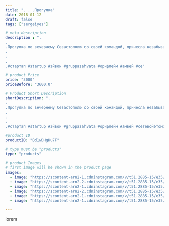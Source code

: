 ```yaml
---
title: ". . .Прогулка"
date: 2018-01-12
draft: false
tags: ["sergeiyes"]

# meta description
description : ".
.
.Прогулка по вечернему Севастополю со своей командой, принесла незабываемые впечатления.
.
.
.
.#стартап #startup #эйвон #gruppazahvata #орифлейм #амвей #се"

# product Price
price: "3000"
priceBefore: "3600.0"

# Product Short Description
shortDescription: ".
.
.Прогулка по вечернему Севастополю со своей командой, принесла незабываемые впечатления.
.
.
.
.#стартап #startup #эйвон #gruppazahvata #орифлейм #амвей #сетевойэтомоё #сетевой #миллионер #бизнесбезвложений #млм #легкиеденьги #сетевойэтомодно #автобонус #сетевоймаркетинг #стильжизни #типичныесетевики #пятигорск #КРЫМ #Севастополь #бизнес #churslabs #sergeystar #GZ24"

#product ID
productID: "Bd1wDHgHu7F"

# type must be "products"
type: "products"

# product Images
# first image will be shown in the product page
images:
  - image: "https://scontent-arn2-1.cdninstagram.com/v/t51.2885-15/e35/26186090_564371337244110_8615804000362561536_n.jpg?se=8&tp=1&_nc_ht=scontent-arn2-1.cdninstagram.com&_nc_cat=106&_nc_ohc=UCj0F67n1aEAX_ri3ZO&oh=40bf021d7d6ba9400d89414a0fcd1697&oe=606A1CCF&ig_cache_key=MTY5MDQ2NjE3Mzk0MTg4Njg2Ng%3D%3D.2"
  - image: "https://scontent-arn2-2.cdninstagram.com/v/t51.2885-15/e35/26185669_974613306019848_366053723266351104_n.jpg?se=8&tp=1&_nc_ht=scontent-arn2-2.cdninstagram.com&_nc_cat=100&_nc_ohc=mh40nax-ycAAX9xm2V1&oh=2e38f7819dbcfa6fbe0b0a9d94a18376&oe=60699FCF&ig_cache_key=MTY5MDQ2NjIwMjExOTIxNzkxMA%3D%3D.2"
  - image: "https://scontent-arn2-1.cdninstagram.com/v/t51.2885-15/e35/26183782_593581000978996_9153691320668127232_n.jpg?se=8&tp=1&_nc_ht=scontent-arn2-1.cdninstagram.com&_nc_cat=104&_nc_ohc=WCkmxme9cxYAX91eDsz&oh=ae023ff00f4262e4db1b83c1339c3358&oe=606CC42A&ig_cache_key=MTY5MDQ2NjI0MDE5NTAxMDMxNA%3D%3D.2"
  - image: "https://scontent-arn2-2.cdninstagram.com/v/t51.2885-15/e35/26067512_1756858127955360_3122373325054017536_n.jpg?se=8&tp=1&_nc_ht=scontent-arn2-2.cdninstagram.com&_nc_cat=100&_nc_ohc=7B53uYQmDc8AX-11V16&oh=fe83721166c726d153982e17b7bc7c42&oe=606B08EA&ig_cache_key=MTY5MDQ2NjI4MzE2MTU5Njg0Mg%3D%3D.2"
  - image: "https://scontent-arn2-1.cdninstagram.com/v/t51.2885-15/e35/26185311_142066393144130_6479371771366604800_n.jpg?se=8&tp=1&_nc_ht=scontent-arn2-1.cdninstagram.com&_nc_cat=102&_nc_ohc=xWKD3fsLapsAX8U6388&oh=1dbbd7f6c4151bcf450ad0813f6480c7&oe=606A8977&ig_cache_key=MTY5MDQ2NjMwNDExNjM4ODAyNw%3D%3D.2"
  - image: "https://scontent-arn2-1.cdninstagram.com/v/t51.2885-15/e35/26073704_402301500201538_6811781357946011648_n.jpg?se=8&tp=1&_nc_ht=scontent-arn2-1.cdninstagram.com&_nc_cat=110&_nc_ohc=WjnViIx6j0wAX_wFRF4&oh=eb917ff2f3f58e0d0b8c7aa1df690b1b&oe=606ADBFE&ig_cache_key=MTY5MDQ2NjMxOTgwMjg2MzM1NQ%3D%3D.2"

---
```

lorem
